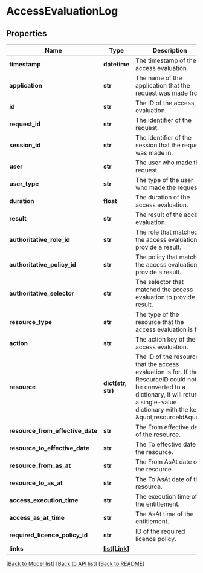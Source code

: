 # AccessEvaluationLog

## Properties
Name | Type | Description | Notes
------------ | ------------- | ------------- | -------------
**timestamp** | **datetime** | The timestamp of the access evaluation. | 
**application** | **str** | The name of the application that the request was made from. | 
**id** | **str** | The ID of the access evaluation. | 
**request_id** | **str** | The identifier of the request. | [optional] 
**session_id** | **str** | The identifier of the session that the request was made in. | [optional] 
**user** | **str** | The user who made the request. | 
**user_type** | **str** | The type of the user who made the request. | [optional] 
**duration** | **float** | The duration of the access evaluation. | 
**result** | **str** | The result of the access evaluation. | [optional] 
**authoritative_role_id** | **str** | The role that matched the access evaluation to provide a result. | [optional] 
**authoritative_policy_id** | **str** | The policy that matched the access evaluation to provide a result. | [optional] 
**authoritative_selector** | **str** | The selector that matched the access evaluation to provide a result. | [optional] 
**resource_type** | **str** | The type of the resource that the access evaluation is for. | [optional] 
**action** | **str** | The action key of the access evaluation. | [optional] 
**resource** | **dict(str, str)** | The ID of the resource that the access evaluation is for. If the ResourceID could not be converted to a dictionary, it will return a single-value dictionary with the key \&quot;resourceId\&quot;. | [optional] 
**resource_from_effective_date** | **str** | The From effective date of the resource. | [optional] 
**resource_to_effective_date** | **str** | The To effective date of the resource. | [optional] 
**resource_from_as_at** | **str** | The From AsAt date of the resource. | [optional] 
**resource_to_as_at** | **str** | The To AsAt date of the resource. | [optional] 
**access_execution_time** | **str** | The execution time of the entitlement. | [optional] 
**access_as_at_time** | **str** | The AsAt time of the entitlement. | [optional] 
**required_licence_policy_id** | **str** | ID of the required licence policy. | [optional] 
**links** | [**list[Link]**](Link.md) |  | [optional] 

[[Back to Model list]](../README.md#documentation-for-models) [[Back to API list]](../README.md#documentation-for-api-endpoints) [[Back to README]](../README.md)


